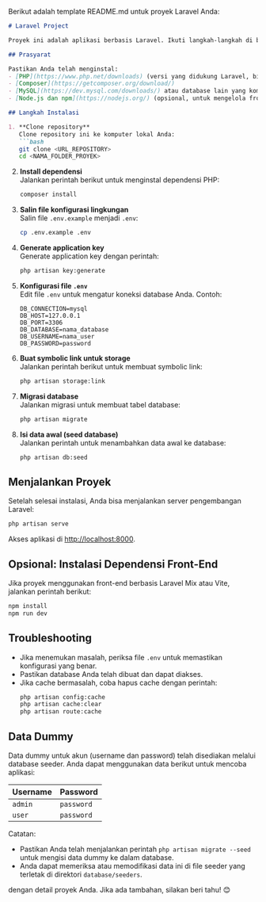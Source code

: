 Berikut adalah template README.md untuk proyek Laravel Anda:

```markdown
# Laravel Project

Proyek ini adalah aplikasi berbasis Laravel. Ikuti langkah-langkah di bawah ini untuk mengatur dan menjalankan proyek ini di lingkungan lokal Anda.

## Prasyarat

Pastikan Anda telah menginstal:
- [PHP](https://www.php.net/downloads) (versi yang didukung Laravel, biasanya >= 8.1)
- [Composer](https://getcomposer.org/download/)
- [MySQL](https://dev.mysql.com/downloads/) atau database lain yang kompatibel
- [Node.js dan npm](https://nodejs.org/) (opsional, untuk mengelola front-end)

## Langkah Instalasi

1. **Clone repository**  
   Clone repository ini ke komputer lokal Anda:
   ```bash
   git clone <URL_REPOSITORY>
   cd <NAMA_FOLDER_PROYEK>
   ```

2. **Install dependensi**  
   Jalankan perintah berikut untuk menginstal dependensi PHP:
   ```bash
   composer install
   ```

3. **Salin file konfigurasi lingkungan**  
   Salin file `.env.example` menjadi `.env`:
   ```bash
   cp .env.example .env
   ```

4. **Generate application key**  
   Generate application key dengan perintah:
   ```bash
   php artisan key:generate
   ```

5. **Konfigurasi file `.env`**  
   Edit file `.env` untuk mengatur koneksi database Anda. Contoh:
   ```env
   DB_CONNECTION=mysql
   DB_HOST=127.0.0.1
   DB_PORT=3306
   DB_DATABASE=nama_database
   DB_USERNAME=nama_user
   DB_PASSWORD=password
   ```

6. **Buat symbolic link untuk storage**  
   Jalankan perintah berikut untuk membuat symbolic link:
   ```bash
   php artisan storage:link
   ```

7. **Migrasi database**  
   Jalankan migrasi untuk membuat tabel database:
   ```bash
   php artisan migrate
   ```

8. **Isi data awal (seed database)**  
   Jalankan perintah untuk menambahkan data awal ke database:
   ```bash
   php artisan db:seed
   ```

## Menjalankan Proyek

Setelah selesai instalasi, Anda bisa menjalankan server pengembangan Laravel:
```bash
php artisan serve
```

Akses aplikasi di [http://localhost:8000](http://localhost:8000).

## Opsional: Instalasi Dependensi Front-End
Jika proyek menggunakan front-end berbasis Laravel Mix atau Vite, jalankan perintah berikut:
```bash
npm install
npm run dev
```

## Troubleshooting

- Jika menemukan masalah, periksa file `.env` untuk memastikan konfigurasi yang benar.
- Pastikan database Anda telah dibuat dan dapat diakses.
- Jika cache bermasalah, coba hapus cache dengan perintah:
  ```bash
  php artisan config:cache
  php artisan cache:clear
  php artisan route:cache
  ```

## Data Dummy
Data dummy untuk akun (username dan password) telah disediakan melalui database seeder. Anda dapat menggunakan data berikut untuk mencoba aplikasi:

| **Username** | **Password** |
|--------------|--------------|
| `admin`      | `password`   |
| `user`       | `password`   |

Catatan:
- Pastikan Anda telah menjalankan perintah `php artisan migrate --seed` untuk mengisi data dummy ke dalam database.
- Anda dapat memeriksa atau memodifikasi data ini di file seeder yang terletak di direktori `database/seeders`.

dengan detail proyek Anda. Jika ada tambahan, silakan beri tahu! 😊